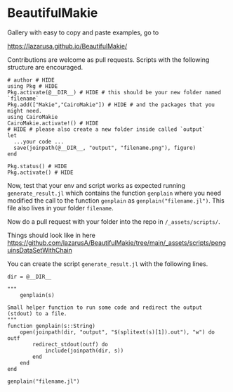 # BeautifulMakie
Gallery with easy to copy and paste examples, go to

https://lazarusa.github.io/BeautifulMakie/

Contributions are welcome as pull requests. Scripts with the following structure are encouraged.
```
# author # HIDE
using Pkg # HIDE
Pkg.activate(@__DIR__) # HIDE # this should be your new folder named `filename`
Pkg.add(["Makie","CairoMakie"]) # HIDE # and the packages that you might need.
using CairoMakie
CairoMakie.activate!() # HIDE
# HIDE # please also create a new folder inside called `output`
let
  ...your code ...
  save(joinpath(@__DIR__, "output", "filename.png"), figure)
end

Pkg.status() # HIDE
Pkg.activate() # HIDE
```
Now, test that your env and script works as expected running `generate_result.jl`
which contains the function `genplain` where you need modified the call to the
function `genplain` as `genplain("filename.jl")`. This file also lives in
your folder `filename`.

Now do a pull request with your folder into the repo in `/_assets/scripts/`.

Things should look like in here
https://github.com/lazarusA/BeautifulMakie/tree/main/_assets/scripts/penguinsDataSetWithChain

You can create the script `generate_result.jl` with the following lines.
```
dir = @__DIR__

"""
    genplain(s)

Small helper function to run some code and redirect the output (stdout) to a file.
"""
function genplain(s::String)
    open(joinpath(dir, "output", "$(splitext(s)[1]).out"), "w") do outf
        redirect_stdout(outf) do
            include(joinpath(dir, s))
        end
    end
end

genplain("filename.jl")
```
